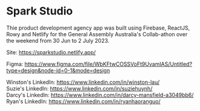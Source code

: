 # Spark Studio
Thie product development agency app was built using Firebase, ReactJS, Rowy and Netlify for the General Assembly Australia's Collab-athon over the weekend from 30 Jun to 2 July 2023.

Site: https://sparkstudio.netlify.app/

Figma: https://www.figma.com/file/WbKFtwCOSSVoFt9UvamIAS/Untitled?type=design&node-id=0-1&mode=design

Winston's LinkedIn: https://www.linkedin.com/in/winston-lau/  
Suzie's LinkedIn:
https://www.linkedin.com/in/suziehuynh/  
Darcy's LinkedIn:
https://www.linkedin.com/in/darcy-mansfield-a3049bb6/  
Ryan's LinkedIn:
https://www.linkedin.com/in/ryanhaoranguo/  